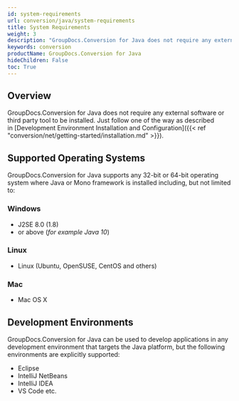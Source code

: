 ```yaml
---
id: system-requirements
url: conversion/java/system-requirements
title: System Requirements
weight: 3
description: "GroupDocs.Conversion for Java does not require any external software or third party tool to be installed."
keywords: conversion
productName: GroupDocs.Conversion for Java
hideChildren: False
toc: True
---
```

## Overview

GroupDocs.Conversion for Java does not require any external software or third party tool to be installed. Just follow one of the way as described in [Development Environment Installation and Configuration]({{< ref "conversion/net/getting-started/installation.md" >}}).

## Supported Operating Systems

GroupDocs.Conversion for Java supports any 32-bit or 64-bit operating system where Java or Mono framework is installed including, but not limited to:

### Windows

* J2SE 8.0 (1.8)
* or above (*for example Java 10*)

### Linux

* Linux (Ubuntu, OpenSUSE, CentOS and others)

### Mac

* Mac OS X

## Development Environments

GroupDocs.Conversion for Java can be used to develop applications in any development environment that targets the Java platform, but the following environments are explicitly supported:

* Eclipse
* IntelliJ NetBeans
* IntelliJ IDEA
* VS Code etc.  
